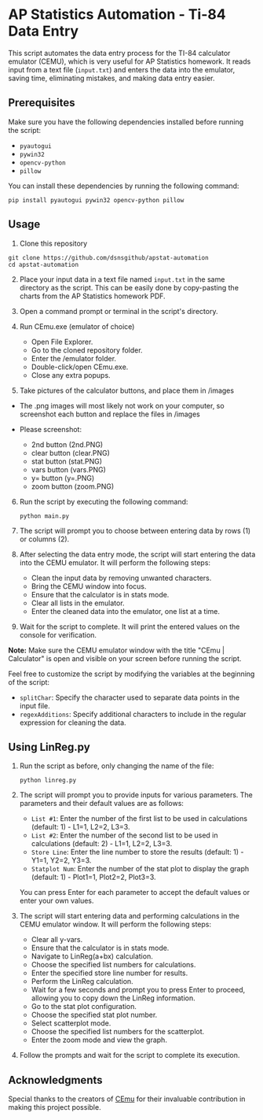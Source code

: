 # AP Statistics Automation - Ti-84 Data Entry

This script automates the data entry process for the TI-84 calculator emulator (CEMU), which is very useful for AP Statistics homework. It reads input from a text file (`input.txt`) and enters the data into the emulator, saving time, eliminating mistakes, and making data entry easier.

## Prerequisites

Make sure you have the following dependencies installed before running the script:

-   `pyautogui`
-   `pywin32`
-   `opencv-python`
-   `pillow`

You can install these dependencies by running the following command:

```shell
pip install pyautogui pywin32 opencv-python pillow
```

## Usage

1. Clone this repository

```shell
git clone https://github.com/dsnsgithub/apstat-automation
cd apstat-automation
```

2. Place your input data in a text file named `input.txt` in the same directory as the script. This can be easily done by copy-pasting the charts from the AP Statistics homework PDF.

3. Open a command prompt or terminal in the script's directory.

4. Run CEmu.exe (emulator of choice)

   - Open File Explorer.
   - Go to the cloned repository folder.
   - Enter the /emulator folder.
   - Double-click/open CEmu.exe.
   - Close any extra popups. 

5. Take pictures of the calculator buttons, and place them in /images

-   The .png images will most likely not work on your computer, so screenshot each button and replace the files in /images

-   Please screenshot:
    -   2nd button (2nd.PNG)
    -   clear button (clear.PNG)
    -   stat button (stat.PNG)
    -   vars button (vars.PNG)
    -   y= button (y=.PNG)
    -   zoom button (zoom.PNG)

6. Run the script by executing the following command:

    ```shell
    python main.py
    ```

7. The script will prompt you to choose between entering data by rows (1) or columns (2).

8. After selecting the data entry mode, the script will start entering the data into the CEMU emulator. It will perform the following steps:

    - Clean the input data by removing unwanted characters.
    - Bring the CEMU window into focus.
    - Ensure that the calculator is in stats mode.
    - Clear all lists in the emulator.
    - Enter the cleaned data into the emulator, one list at a time.

9. Wait for the script to complete. It will print the entered values on the console for verification.

**Note:** Make sure the CEMU emulator window with the title "CEmu | Calculator" is open and visible on your screen before running the script.

Feel free to customize the script by modifying the variables at the beginning of the script:

-   `splitChar`: Specify the character used to separate data points in the input file.
-   `regexAdditions`: Specify additional characters to include in the regular expression for cleaning the data.

## Using LinReg.py

1. Run the script as before, only changing the name of the file:

   ```shell
   python linreg.py
   ```

2. The script will prompt you to provide inputs for various parameters. The parameters and their default values are as follows:

   - `List #1`: Enter the number of the first list to be used in calculations (default: 1) - L1=1, L2=2, L3=3.
   - `List #2`: Enter the number of the second list to be used in calculations (default: 2) - L1=1, L2=2, L3=3.
   - `Store Line`: Enter the line number to store the results (default: 1) - Y1=1, Y2=2, Y3=3.
   - `Statplot Num`: Enter the number of the stat plot to display the graph (default: 1) - Plot1=1, Plot2=2, Plot3=3.

   You can press Enter for each parameter to accept the default values or enter your own values.

3. The script will start entering data and performing calculations in the CEMU emulator window. It will perform the following steps:

   - Clear all y-vars.
   - Ensure that the calculator is in stats mode.
   - Navigate to LinReg(a+bx) calculation.
   - Choose the specified list numbers for calculations.
   - Enter the specified store line number for results.
   - Perform the LinReg calculation.
   - Wait for a few seconds and prompt you to press Enter to proceed, allowing you to copy down the LinReg information.
   - Go to the stat plot configuration.
   - Choose the specified stat plot number.
   - Select scatterplot mode.
   - Choose the specified list numbers for the scatterplot.
   - Enter the zoom mode and view the graph.

4. Follow the prompts and wait for the script to complete its execution.


## Acknowledgments

Special thanks to the creators of [CEmu](https://github.com/CE-Programming/CEmu) for their invaluable contribution in making this project possible.
